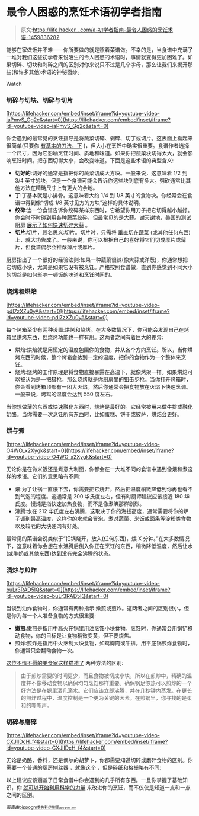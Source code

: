 # 最令人困惑的烹饪术语初学者指南

> 原文:[https://life hacker . com/a-初学者指南-最令人困惑的烹饪术语-1459836282](https://lifehacker.com/a-beginners-guide-to-the-most-confusing-cooking-terms-1459836282)

能够在家做饭并不难——你所要做的就是照着菜谱做。不幸的是，当食谱中充满了一堆对我们这些初学者来说陌生的令人困惑的术语时，事情就变得更加困难了。如果切碎、切块和剁碎之间的区别对你来说只不过是几个字母，那么让我们来揭开那些(和许多其他)术语的神秘面纱。

Watch

### 切碎与切块、切碎与切片

 [https://lifehacker.com/embed/inset/iframe?id=youtube-video-iaPmvS_Gg2c&start=0](https://lifehacker.com/embed/inset/iframe?id=youtube-video-iaPmvS_Gg2c&start=0) 

你会遇到的最常见的烹饪指导是将蔬菜切碎、剁碎、切丁或切片。这表面上看起来很简单(只要你 [有基本的刀法，下](https://lifehacker.com/learn-how-to-handle-a-knife-with-this-animated-gif-tuto-479399267) )，但大小在烹饪中确实很重要。食谱作者选择一个尺寸，因为它影响烹饪时间、质地和味道。如果你把蔬菜块切得太大，就会影响烹饪时间。把东西切得太小，会改变味道。下面是这些术语的典型含义:

*   **切好的**:切好的通常是指把你的蔬菜切成大方块。一般来说，这意味着 1/2 到 3/4 英寸的块，但是一个食谱可能会告诉你这些块到底有多大。劈砍通常比其他方法在精确尺寸上有更大的余地。
*   **丁**:丁基本就是小排骨。这意味着大约 1/4 到 1/8 英寸的食物块。你经常会在食谱中得到像“切成 1/8 英寸见方的方块”这样的具体说明。
*   **绞碎**:当一份食谱告诉你绞碎某样东西时，它希望你用刀子把它切得越小越好。你会时不时碰到用各种蔬菜绞碎，但最常见的是大蒜。谢天谢地，美国的测试厨房 [展示了如何快速切碎大蒜](http://www.youtube.com/watch?v=2Yt6pKLU_10) 。
*   **切片**:切片，顾名思义:切片。切片时，只需将 [垂直切在蔬菜](http://lifehacker.com/how-to-slice-and-dice-an-onion-like-a-pro-5284827) (或其他任何东西)上，就大功告成了。一般来说，你可以根据自己的喜好将它们切成厚片或薄片，但食谱偶尔会推荐薄片或厚片。

厨房指出了一个很好的经验法则:如果一种蔬菜很辣(像大蒜或洋葱)，你通常想把它切成小块，尤其是如果它没有被烹饪。严格按照食谱做，直到你感觉到不同大小的切丝是如何影响一顿饭的味道和烹饪时间的。

### 烧烤和烘焙

 [https://lifehacker.com/embed/inset/iframe?id=youtube-video-pdl7zXZu0yA&start=0](https://lifehacker.com/embed/inset/iframe?id=youtube-video-pdl7zXZu0yA&start=0) 

每个烤箱至少有两种设置:烘烤和烧烤。在大多数情况下，你可能会发现自己在烤箱里烘烤东西，但烧烤功能也一样有用。这两者之间有着巨大的差异:

*   烘焙:烘焙就是用恒定的温度包围你的食物，并从各个方向烹饪。所以，当你烘烤东西的时候，整个烤箱会达到一定的温度，把你的食物作为一个整体来烹饪。
*   烧烤:烧烤的工作原理是将食物直接暴露在高温下，就像烤架一样。如果烘焙可以被认为是一把猎枪，那么烧烤就是你厨房里的狙击步枪。当你打开烤箱时，你会看到烤箱顶部有一团大火焰。然后你通常会把食物放在火焰下快速烹调。一般来说，烤鸡的温度会达到 550 度左右。

当你想做薄的东西或快速融化东西时，烧烤是最好的。它经常被用来做牛排或融化奶酪。当你需要一次烹饪所有东西时，比如蛋糕、饼干或披萨，烘焙会更好。

### 煨与煮

 [https://lifehacker.com/embed/inset/iframe?id=youtube-video-O4WO_x2Xygk&start=0](https://lifehacker.com/embed/inset/iframe?id=youtube-video-O4WO_x2Xygk&start=0) 

无论你是在做米饭还是煮意大利面，你都会在一大堆不同的食谱中遇到像煨和煮这样的术语。它们的意思略有不同:

*   煨:为了让锅一直煨下去，你需要把它烧开，然后把温度稍微降低到你再也看不到气泡的程度。这通常是 200 华氏度左右，但有时厨师建议应该接近 180 华氏度。慢炖是指快速加热食物，而不是像煮沸那样剧烈。
*   沸腾:水在 212 华氏度左右沸腾，这取决于你的海拔高度，通常需要将你的炉子调到最高温度，这样你的水就会冒泡。煮对蔬菜、米饭或面条等淀粉类食物以及较老的大块硬肉有好处。

最常见的菜谱会说类似于“把锅烧开，放入(任何东西)，煨 X 分钟。”在大多数情况下，这意味着你会想在水沸腾后倒入你正在烹饪的东西，稍微降低温度，然后让水(或牛奶或其他东西)达到没有完全沸腾的状态。

### 清炒与煎炸

 [https://lifehacker.com/embed/inset/iframe?id=youtube-video-buLr3RAD5lQ&start=0](https://lifehacker.com/embed/inset/iframe?id=youtube-video-buLr3RAD5lQ&start=0) 

当谈到油炸食物时，你通常有两种指示:嫩煎或煎炸。这两者之间的区别很小，但是你为每一个人准备食物的方式很重要:

*   **嫩煎**:嫩煎是指用中高火在锅里用油烹饪小块食物。烹饪时，你通常会用锅铲移动食物，你的目标是让食物稍微变黄，但不要烧焦。
*   煎炸:煎炸是指用中火烹制大块食物，如鸡胸肉或牛排。用平底锅煎炸食物时，你通常只会翻动食物一次。

[这位不情不愿的美食家这样描述了](http://reluctantgourmet.com/cooking-techniques/frying/item/856-saute-pan-fry-and-stir-fry) 两种方法的区别:

> 由于煎炒需要的时间更少，而且食物被切成小块，所以在煎炒中，精确的温度并不像移动食物以确保均匀烹饪那样重要。确保锅足够热可以煎炒的一个好方法是在锅里洒几滴水。它们应该立即沸腾，并在几秒钟内蒸发。在更长的煎炸过程中，温度控制是一个更为关键的因素。在煎锅里，你寻找的是柔和的嘶嘶声。

### 切碎与磨碎

 [https://lifehacker.com/embed/inset/iframe?id=youtube-video-CXJlIDcH_f4&start=0](https://lifehacker.com/embed/inset/iframe?id=youtube-video-CXJlIDcH_f4&start=0) 

无论是奶酪、香料，还是偶尔的胡萝卜，你都需要知道切碎或磨碎食物的区别。你需要一个普通的厨房刨丝器 [，就像这个](https://www.amazon.com/dp/B004YZENBY?asc_campaign=InlineText&asc_refurl=https://lifehacker.com/a-beginners-guide-to-the-most-confusing-cooking-terms-1459836282&asc_source=&linkCode=ogi&psc=1&smid=A23G2IEU0KWY5A&tag=kinjalifehackerlink-20&th=1) ，但是碎纸和格栅略有不同:

以上建议应该涵盖了日常食谱中你会遇到的几乎所有东西。一旦你掌握了基础知识，你 [就可以开始利用科学的力量](https://lifehacker.com/how-to-improve-your-home-cooking-with-the-power-of-scie-511405909) 来改进你的烹饪，而不仅仅是知道一点和一点之间的区别。

*<small>画面由</small>*[<small>pippogm</small>](http://www.flickr.com/photos/pigpogm/143995198/)*<small></small>*<small>[<small>季先科伊琳娜</small>](http://www.shutterstock.com/pic.mhtml?id=88318990&src=id)*<small></small>*<small>[*<small>upu pa4 me</small>*](http://www.flickr.com/photos/40650891@N02/8896811782/in/photolist-eybubA-9qqumx-d2HJQU-dXsuBB-eejWhp-dMnTyR-7NVHgG-7VX5UL-7NVJPC-cChn2y-cZpi9q-fHJkeg-7LvtvW-7Ui4mB-85iJP8-8fQFVM-a674Bq-byz6yU-9A1MT4-bheen6-7VvTpz-7QnMau-dXgy6E-7PTLnx-7RVHKA-aiFn4N-8BybqB-87WnNJ-8ULEed-7Bm4Aw-bHU3Z6-8eDPn9-dBz9WH-8yvq3f-c51DSY-9QwrdK-7YdtRq-dqoQMP-7VLaa8-7VPpSS-7VPpBy-7VPptY-7VPpkC-7VL9rV-7VL9zg-86nchv-chZoff-e1LTpz)*<small></small>*<small></small></small></small>

<small><small><small></small></small></small>